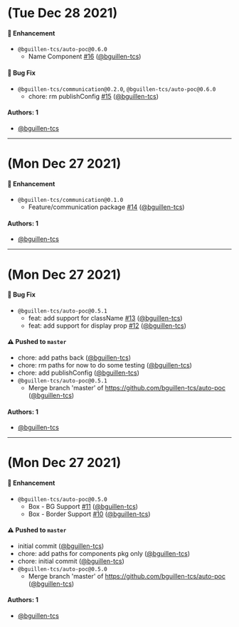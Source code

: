 # (Tue Dec 28 2021)

#### 🚀 Enhancement

- `@bguillen-tcs/auto-poc@0.6.0`
  - Name Component [#16](https://github.com/bguillen-tcs/auto-poc/pull/16) ([@bguillen-tcs](https://github.com/bguillen-tcs))

#### 🐛 Bug Fix

- `@bguillen-tcs/communication@0.2.0`, `@bguillen-tcs/auto-poc@0.6.0`
  - chore: rm publishConfig [#15](https://github.com/bguillen-tcs/auto-poc/pull/15) ([@bguillen-tcs](https://github.com/bguillen-tcs))

#### Authors: 1

- [@bguillen-tcs](https://github.com/bguillen-tcs)

---

# (Mon Dec 27 2021)

#### 🚀 Enhancement

- `@bguillen-tcs/communication@0.1.0`
  - Feature/communication package [#14](https://github.com/bguillen-tcs/auto-poc/pull/14) ([@bguillen-tcs](https://github.com/bguillen-tcs))

#### Authors: 1

- [@bguillen-tcs](https://github.com/bguillen-tcs)

---

# (Mon Dec 27 2021)

#### 🐛 Bug Fix

- `@bguillen-tcs/auto-poc@0.5.1`
  - feat: add support for className [#13](https://github.com/bguillen-tcs/auto-poc/pull/13) ([@bguillen-tcs](https://github.com/bguillen-tcs))
  - feat: add support for display prop [#12](https://github.com/bguillen-tcs/auto-poc/pull/12) ([@bguillen-tcs](https://github.com/bguillen-tcs))

#### ⚠️ Pushed to `master`

- chore: add paths back ([@bguillen-tcs](https://github.com/bguillen-tcs))
- chore: rm paths for now to do some testing ([@bguillen-tcs](https://github.com/bguillen-tcs))
- chore: add publishConfig ([@bguillen-tcs](https://github.com/bguillen-tcs))
- `@bguillen-tcs/auto-poc@0.5.1`
  - Merge branch 'master' of https://github.com/bguillen-tcs/auto-poc ([@bguillen-tcs](https://github.com/bguillen-tcs))

#### Authors: 1

- [@bguillen-tcs](https://github.com/bguillen-tcs)

---

# (Mon Dec 27 2021)

#### 🚀 Enhancement

- `@bguillen-tcs/auto-poc@0.5.0`
  - Box - BG Support [#11](https://github.com/bguillen-tcs/auto-poc/pull/11) ([@bguillen-tcs](https://github.com/bguillen-tcs))
  - Box - Border Support [#10](https://github.com/bguillen-tcs/auto-poc/pull/10) ([@bguillen-tcs](https://github.com/bguillen-tcs))

#### ⚠️ Pushed to `master`

- initial commit ([@bguillen-tcs](https://github.com/bguillen-tcs))
- chore: add paths for components pkg only ([@bguillen-tcs](https://github.com/bguillen-tcs))
- chore: initial commit ([@bguillen-tcs](https://github.com/bguillen-tcs))
- `@bguillen-tcs/auto-poc@0.5.0`
  - Merge branch 'master' of https://github.com/bguillen-tcs/auto-poc ([@bguillen-tcs](https://github.com/bguillen-tcs))

#### Authors: 1

- [@bguillen-tcs](https://github.com/bguillen-tcs)

